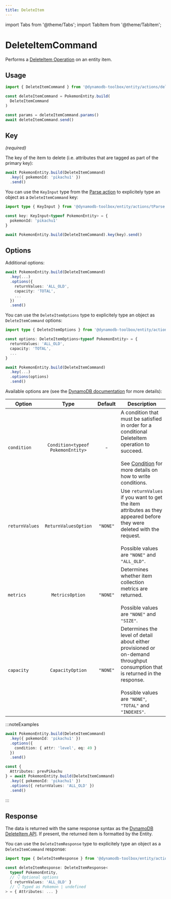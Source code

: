```yaml
---
title: DeleteItem
---
```


import Tabs from '@theme/Tabs';
import TabItem from '@theme/TabItem';

# DeleteItemCommand

Performs a [DeleteItem Operation](https://docs.aws.amazon.com/amazondynamodb/latest/APIReference/API_DeleteItem.html) on an entity item.

## Usage

```ts
import { DeleteItemCommand } from '@dynamodb-toolbox/entity/actions/delete'

const deleteItemCommand = PokemonEntity.build(
  DeleteItemCommand
)

const params = deleteItemCommand.params()
await deleteItemCommand.send()
```

## Key

<p style={{marginTop: '-15px'}}><i>(required)</i></p>

The key of the item to delete (i.e. attributes that are tagged as part of the primary key):

```ts
await PokemonEntity.build(DeleteItemCommand)
  .key({ pokemonId: 'pikachu1' })
  .send()
```

You can use the `KeyInput` type from the [Parse action](../7-other/1-parse.md) to explicitely type an object as a `DeleteItemCommand` key:

```ts
import type { KeyInput } from '@dynamodb-toolbox/entity/actions/tParse'

const key: KeyInput<typeof PokemonEntity> = {
  pokemonId: 'pikachu1'
}

await PokemonEntity.build(DeleteItemCommand).key(key).send()
```

## Options

Additional options:

```ts
await PokemonEntity.build(DeleteItemCommand)
  .key(...)
  .options({
    returnValues: 'ALL_OLD',
    capacity: 'TOTAL',
    ...
  })
  .send()
```

You can use the `DeleteItemOptions` type to explicitely type an object as `DeleteItemCommand` options:

```ts
import type { DeleteItemOptions } from '@dynamodb-toolbox/entity/actions/delete'

const options: DeleteItemOptions<typeof PokemonEntity> = {
  returnValues: 'ALL_OLD',
  capacity: 'TOTAL',
  ...
}

await PokemonEntity.build(DeleteItemCommand)
  .key(...)
  .options(options)
  .send()
```

Available options are (see the [DynamoDB documentation](https://docs.aws.amazon.com/amazondynamodb/latest/APIReference/API_DeleteItem.html#API_DeleteItem_RequestParameters) for more details):

| Option         |               Type                | Default  | Description                                                                                                                                                                                     |
| -------------- | :-------------------------------: | :------: | ----------------------------------------------------------------------------------------------------------------------------------------------------------------------------------------------- |
| `condition`    | `Condition<typeof PokemonEntity>` |    -     | A condition that must be satisfied in order for a conditional DeleteItem operation to succeed.<br/><br/>See [Condition](TODO) for more details on how to write conditions.                      |
| `returnValues` |       `ReturnValuesOption`        | `"NONE"` | Use `returnValues` if you want to get the item attributes as they appeared before they were deleted with the request.<br/><br/>Possible values are `"NONE"` and `"ALL_OLD"`.                    |
| `metrics`      |          `MetricsOption`          | `"NONE"` | Determines whether item collection metrics are returned.<br/><br/>Possible values are `"NONE"` and `"SIZE"`.                                                                                    |
| `capacity`     |         `CapacityOption`          | `"NONE"` | Determines the level of detail about either provisioned or on-demand throughput consumption that is returned in the response.<br/><br/>Possible values are `"NONE"`, `"TOTAL"` and `"INDEXES"`. |

:::noteExamples

<Tabs>
<TabItem value="conditional" label="Conditional write">

```ts
await PokemonEntity.build(DeleteItemCommand)
  .key({ pokemonId: 'pikachu1' })
  .options({
    condition: { attr: 'level', eq: 49 }
  })
  .send()
```

</TabItem>
<TabItem value="return-values" label="Return values">

```ts
const {
  Attributes: prevPikachu
} = await PokemonEntity.build(DeleteItemCommand)
  .key({ pokemonId: 'pikachu1' })
  .options({ returnValues: 'ALL_OLD' })
  .send()
```

</TabItem>
</Tabs>

:::

## Response

The data is returned with the same response syntax as the [DynamoDB DeleteItem API](https://docs.aws.amazon.com/amazondynamodb/latest/APIReference/API_DeleteItem.html#API_DeleteItem_ResponseElements). If present, the returned item is formatted by the Entity.

You can use the `DeleteItemResponse` type to explicitely type an object as a `DeleteItemCommand` response:

```ts
import type { DeleteItemResponse } from '@dynamodb-toolbox/entity/actions/delete'

const deleteItemResponse: DeleteItemResponse<
  typeof PokemonEntity,
  // 👇 Optional options
  { returnValues: 'ALL_OLD' }
  // 👇 Typed as Pokemon | undefined
> = { Attributes: ... }
```
